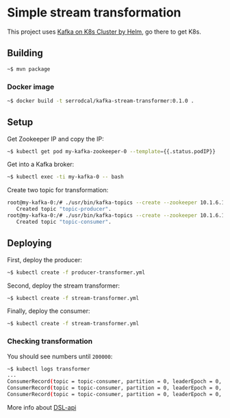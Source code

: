 # Simple stream transformation

This project uses [Kafka on K8s Cluster by Helm](https://github.com/serrodcal/Kafka-Cluster-on-Kubernetes),
go there to get K8s.

## Building

```bash
~$ mvn package
```

### Docker image

```bash
~$ docker build -t serrodcal/kafka-stream-transformer:0.1.0 .
```

## Setup

Get Zookeeper IP and copy the IP:

````bash
~$ kubectl get pod my-kafka-zookeeper-0 --template={{.status.podIP}}
````

Get into a Kafka broker:

````bash
~$ kubectl exec -ti my-kafka-0 -- bash
````

Create two topic for transformation:

````bash
root@my-kafka-0:/# ./usr/bin/kafka-topics --create --zookeeper 10.1.6.178:2181 --topic topic-producer --replication-factor 1 --partitions 1
   Created topic "topic-producer".
root@my-kafka-0:/# ./usr/bin/kafka-topics --create --zookeeper 10.1.6.178:2181 --topic topic-consumer --replication-factor 1 --partitions 1
   Created topic "topic-consumer".
````

## Deploying

First, deploy the producer:

````bash
~$ kubectl create -f producer-transformer.yml
````

Second, deploy the stream transformer:

````bash
~$ kubectl create -f stream-transformer.yml
````

Finally, deploy the consumer:

````bash
~$ kubectl create -f stream-transformer.yml
````

### Checking transformation

You should see numbers until `200000`:

````bash
~$ kubectl logs transformer
...
ConsumerRecord(topic = topic-consumer, partition = 0, leaderEpoch = 0, offset = 99997, CreateTime = 1556091665275, serialized key size = -1, serialized value size = 6, headers = RecordHeaders(headers = [], isReadOnly = false), key = null, value = 199996)
ConsumerRecord(topic = topic-consumer, partition = 0, leaderEpoch = 0, offset = 99998, CreateTime = 1556091665275, serialized key size = -1, serialized value size = 6, headers = RecordHeaders(headers = [], isReadOnly = false), key = null, value = 199998)
ConsumerRecord(topic = topic-consumer, partition = 0, leaderEpoch = 0, offset = 99999, CreateTime = 1556091665275, serialized key size = -1, serialized value size = 6, headers = RecordHeaders(headers = [], isReadOnly = false), key = null, value = 200000)
````

More info about [DSL-api](https://kafka.apache.org/10/documentation/streams/developer-guide/dsl-api.html)
